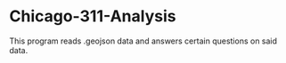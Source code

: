 # Chicago-311-Analysis
This program reads .geojson data and answers certain questions on said data.
